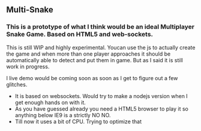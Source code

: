 ## Multi-Snake
### This is a prototype of what I think would be an ideal Multiplayer Snake Game. Based on HTML5 and web-sockets.

This is still WIP and highly experimental.
Youcan use the js to actually create the game and when more than one player approaches it should be automatically able to detect and put them in game. 
But as I said it is still work in progress.

I live demo would be coming soon as soon as I get to figure out a few glitches.

- It is based on websockets. Would try to make a nodejs version when I get enough hands on with it.
- As you have guessed already you need a HTML5 browser to play it so anything below IE9 is a strictly NO NO.
- Till now it uses a bit of CPU. Trying to optimize that





